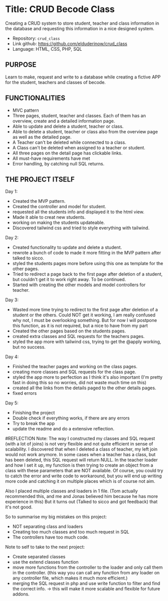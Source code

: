 # Title: CRUD Becode Class
Creating a CRUD system to store student, teacher and class information in the database and requesting this information in a nice designed system.

- Repository: `crud_class`
- Link github: https://github.com/elduderinow/crud_class
- Language: HTML, CSS, PHP, SQL

## PURPOSE
Learn to make, request and write to a database while creating a fictive APP for the student, teachers and classes of becode.

## FUNCTIONALITIES
- MVC pattern
- Three pages, student, teacher and classes. Each of them has an overview,  create and a detailed information page.
- Able to update and delete a student, teacher or class.
- Able to delete a student, teacher or class also from the overview page as well as the detailed page.  
- A Teacher can't be deleted while connected to a class.
- A Class can't be deleted when assigned to a teacher or student.
- All three pages on the detail page has clickable links.
- All must-have requirements have met
- Error handling, by catching null SQL returns.

## THE PROJECT ITSELF
Day 1:
- Created the MVP pattern.
- Created the controller and model for student.
- requested all the students info and displayed it to the html view.
- Made it able to creat new students.
- working on making the students updateable.
- Discovered tailwind css and tried to style everything with tailwind.

Day 2:
- Created functionality to update and delete a student.
- rewrote a bunch of code to made it more fitting in the MVP pattern after talked to sicco.
- styled the students pages more before using this one as template for the other pages.
- Tried to redirect a page back to the first page after deletion of a student, but couldn't get it to work right away. To be continued.
- Started with creating the other models and model controllers for teacher.

Day 3:
- Wasted more time trying to redirect to the first page after deletion of a student or the others. Could NOT get it working, I am really confused why not, I must be overlooking something.
    But for now I will postpone this function, as it is not required, but a nice to have from my part
- Created the other pages based on the students pages.
- created extra classes and SQL requests for the teachers pages.
- styled the app more with tailwind css, trying to get the @apply working, but no success.

Day 4:
- Finished the teacher pages and working on the class pages.
- creating more classes and SQL requests for the class page.
- styled the app more to perfection as I think it's also important (I'm pretty fast in doing this so no worries, did not waste much time on this)
- created all the links from the details paged to the other details pages.
- fixed errors

Day 5:
- Finishing the project
- Double check if everything works, if there are any errors
- Try to break the app
- update the readme and do a extensive reflection.


#REFLECTION
Note: The way I constructed my classes and SQL request (with a lot of joins) is not very flexible and not quite efficient in sense of scalability.
I discovered that when I deleted a class of teacher, my left join would not work anymore. In some cases when a teacher has a class, but has been deleted, this SQL request will return NULL.
In the teacher loader and how I set it up, my function is then trying to create an object from a class with these parameters that are NOT available. Of course, you could try to catch the error and write code to workaround, 
but you will end up writing more code and catching it on multiple places which is of course not aim.

Also I placed multiple classes and loaders in 1 file. (Tom actually recommended this, and me and Jonas believed him because he has more experience in this)
But it turns out (Talked to sicco and got feedback) that it's not good. 

So to summarise my big mistakes on this project:
- NOT separating class and loaders
- Creating too much classes and too much request in SQL
- The controllers have too much code.

Note to self to take to the next project:
- Create separated classes
- use the extend classes function
- move more functions from the controller to the loader and only call them in the controller. (this way you can call any function from any loader on any controller file, which makes it much more efficient.)
- merging the SQL request in php and use write function to filter and find the correct info.
-> this will make it more scalable and flexible for future addons. 
    

